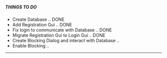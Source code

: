 #####   THINGS    TO    DO  ##########


- Create Database .. DONE
- Add Registration Gui .. DONE
- Fix login to communicate with Database .. DONE
- Migrate Registration Gui to Login Gui .. DONE
- Create Blocking Dialog and interact with Database ..
- Enable Blocking ..



------------------------------------------------------------------